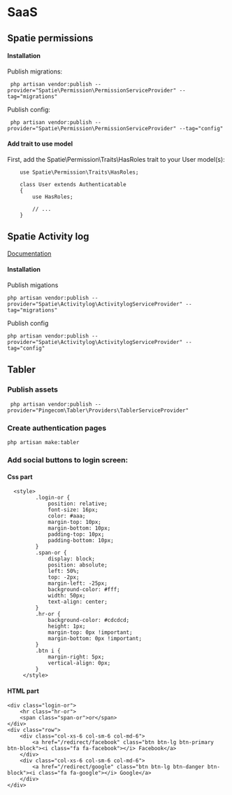 # SaaS

## Spatie permissions

#### Installation
Publish migrations:

``` php artisan vendor:publish --provider="Spatie\Permission\PermissionServiceProvider" --tag="migrations"```

Publish config:

``` php artisan vendor:publish --provider="Spatie\Permission\PermissionServiceProvider" --tag="config"```

#### Add trait to use model
First, add the Spatie\Permission\Traits\HasRoles trait to your User model(s):
``` use Illuminate\Foundation\Auth\User as Authenticatable;
    use Spatie\Permission\Traits\HasRoles;
    
    class User extends Authenticatable
    {
        use HasRoles;
    
        // ...
    }
 ```
## Spatie Activity log

[Documentation](https://docs.spatie.be/laravel-activitylog/v3)

#### Installation
Publish migations

``` php artisan vendor:publish --provider="Spatie\Activitylog\ActivitylogServiceProvider" --tag="migrations" ```

Publish config

``` php artisan vendor:publish --provider="Spatie\Activitylog\ActivitylogServiceProvider" --tag="config" ```

## Tabler
### Publish assets
``` php artisan vendor:publish --provider="Pingecom\Tabler\Providers\TablerServiceProvider"```

### Create authentication pages

``` php artisan make:tabler ``` 

### Add social buttons to login screen:

#### Css part
```
  <style>
         .login-or {
             position: relative;
             font-size: 16px;
             color: #aaa;
             margin-top: 10px;
             margin-bottom: 10px;
             padding-top: 10px;
             padding-bottom: 10px;
         }
         .span-or {
             display: block;
             position: absolute;
             left: 50%;
             top: -2px;
             margin-left: -25px;
             background-color: #fff;
             width: 50px;
             text-align: center;
         }
         .hr-or {
             background-color: #cdcdcd;
             height: 1px;
             margin-top: 0px !important;
             margin-bottom: 0px !important;
         }
         .btn i {
             margin-right: 5px;
             vertical-align: 0px;
         }
     </style>
```

#### HTML part
```
<div class="login-or">
    <hr class="hr-or">
    <span class="span-or">or</span>
</div>
<div class="row">
    <div class="col-xs-6 col-sm-6 col-md-6">
        <a href="/redirect/facebook" class="btn btn-lg btn-primary btn-block"><i class="fa fa-facebook"></i> Facebook</a>
    </div>
    <div class="col-xs-6 col-sm-6 col-md-6">
        <a href="/redirect/google" class="btn btn-lg btn-danger btn-block"><i class="fa fa-google"></i> Google</a>
    </div>
</div>
```
